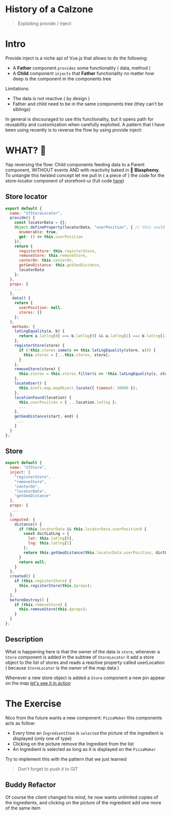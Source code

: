 # History of a Calzone

> Exploiting provide / inject

# Intro

Provide inject is a niche api of Vue.js that allows to do the following:

- A **Father** component `provides` some functionality ( data, method )
- A **Child** component `injects` that **Father** functionality no matter how deep is the component in the components tree

Limitations:

- The data is not reactive ( by design )
- Father and child need to be in the same components tree (they can't be siblings)

In general is discouraged to use this functionality, but it opens path for reusability and customization when carefully exploited.
A pattern that I have been using recently is to reverse the flow by using provide inject:

# WHAT? 👀

Yap reversing the flow: Child components feeding data to a Parent component, WITHOUT events AND with reactivity baked in 👀 **Blasphemy**.
To untangle this twisted concept let me pull in ( a piece of ) the code for the store-locator component of storefront-ui (full code [here](https://github.com/DivanteLtd/storefront-ui/tree/master/packages/vue/src/components/organisms/SfStoreLocator))

## Store locator

```javascript
export default {
  name: "SfStoreLocator",
  provide() {
    const locatorData = {};
    Object.defineProperty(locatorData, "userPosition", { // this could be rewritten with the observable API
      enumerable: true,
      get: () => this.userPosition
    });
    return {
      registerStore: this.registerStore,
      removeStore: this.removeStore,
      centerOn: this.centerOn,
      getGeoDistance: this.getGeoDistance,
      locatorData
    };
  },
  props: {
    ...
  },
   data() {
    return {
      userPosition: null,
      stores: []
    };
  },
   methods: {
    latLngEquality(a, b) {
      return a.latlng[0] === b.latlng[0] && a.latlng[1] === b.latlng[1];
    },
    registerStore(store) {
      if (!this.stores.some(s => this.latLngEquality(store, s))) {
        this.stores = [...this.stores, store];
      }
    },
    removeStore(store) {
      this.stores = this.stores.filter(s => !this.latLngEquality(s, store));
    },
    locateUser() {
      this.$refs.map.mapObject.locate({ timeout: 20000 });
    },
    locationFound(location) {
      this.userPosition = { ...location.latlng };
      ...
    },
    getGeoDistance(start, end) {
     ...
    }
  }
};
```

## Store

```javascript
export default {
  name: "SfStore",
  inject: [
    "registerStore",
    "removeStore",
    "centerOn",
    "locatorData",
    "getGeoDistance"
  ],
  props: {
   ...
  },
  computed: {
    distance() {
      if (this.locatorData && this.locatorData.userPosition) {
        const dictLatLng = {
          lat: this.latlng[0],
          lng: this.latlng[1]
        };
        return this.getGeoDistance(this.locatorData.userPosition, dictLatLng);
      }
      return null;
    }
  },
  created() {
    if (this.registerStore) {
      this.registerStore(this.$props);
    }
  },
  beforeDestroy() {
    if (this.removeStore) {
      this.removeStore(this.$props);
    }
  }
};
```

## Description

What is happening here is that the owner of the data is `store`, whenever a `Store` component is added in the subtree of `StoreLocator` it add a store object to the list of stores and reads a reactive property called userLocation ( because `StoreLocator` is the _owner_ of the map data )

Whenever a new store object is added a `Store` component a new pin appear on the map [let's see it in action](https://storybook.storefrontui.io/?path=/story/organisms-storelocator--basic)

# The Exercise

Nico from the future wants a new component: `PizzaMaker` this components acts as follow:

- Every time an `IngredientItem` is `selected` the picture of the ingredient is displayed (only one of type)
- Clicking on the picture remove the Ingredient from the list
- An Ingredient is selected as long as it is displayed on the `PizzaMaker`

Try to implement this with the pattern that we just learned

> Don't forget to push it to GIT

## Buddy Refactor

Of course the client changed his mind, he now wants unlimited copies of the ingredients, and clicking on the picture of the ingredient add one more of the same item
